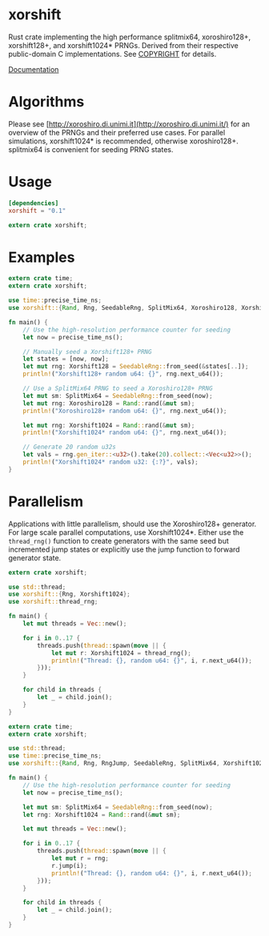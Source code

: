 # xorshift

Rust crate implementing the high performance splitmix64, xoroshiro128+, xorshift128+, and xorshift1024* PRNGs. Derived from their respective public-domain C implementations. See [COPYRIGHT](COPYRIGHT) for details.

[Documentation](https://docs.coder.gg/xorshift/xorshift)


# Algorithms

Please see [http://xoroshiro.di.unimi.it](http://xoroshiro.di.unimi.it/) for an overview of the PRNGs and their preferred use cases. For parallel simulations, xorshift1024* is recommended, otherwise xoroshiro128+. splitmix64 is convenient for seeding PRNG states.

# Usage
```toml
[dependencies]
xorshift = "0.1"
```
```rust
extern crate xorshift;
```

# Examples
```rust
extern crate time;
extern crate xorshift;

use time::precise_time_ns;
use xorshift::{Rand, Rng, SeedableRng, SplitMix64, Xoroshiro128, Xorshift128, Xorshift1024};

fn main() {
    // Use the high-resolution performance counter for seeding
    let now = precise_time_ns();

    // Manually seed a Xorshift128+ PRNG
    let states = [now, now];
    let mut rng: Xorshift128 = SeedableRng::from_seed(&states[..]);
    println!("Xorshift128+ random u64: {}", rng.next_u64());

    // Use a SplitMix64 PRNG to seed a Xoroshiro128+ PRNG
    let mut sm: SplitMix64 = SeedableRng::from_seed(now);
    let mut rng: Xoroshiro128 = Rand::rand(&mut sm);
    println!("Xoroshiro128+ random u64: {}", rng.next_u64());

    let mut rng: Xorshift1024 = Rand::rand(&mut sm);
    println!("Xorshift1024* random u64: {}", rng.next_u64());

    // Generate 20 random u32s
    let vals = rng.gen_iter::<u32>().take(20).collect::<Vec<u32>>();
    println!("Xorshift1024* random u32: {:?}", vals);
}

```

# Parallelism
Applications with little parallelism, should use the Xoroshiro128+ generator.
For large scale parallel computations, use Xorshift1024*. Either use the
`thread_rng()` function to create generators with the same seed but incremented
jump states or explicitly use the jump function to forward generator
state.

```rust
extern crate xorshift;

use std::thread;
use xorshift::{Rng, Xorshift1024};
use xorshift::thread_rng;

fn main() {
    let mut threads = Vec::new();

    for i in 0..17 {
        threads.push(thread::spawn(move || {
            let mut r: Xorshift1024 = thread_rng();
            println!("Thread: {}, random u64: {}", i, r.next_u64());
        }));
    }

    for child in threads {
        let _ = child.join();
    }
}
```


```rust
extern crate time;
extern crate xorshift;

use std::thread;
use time::precise_time_ns;
use xorshift::{Rand, Rng, RngJump, SeedableRng, SplitMix64, Xorshift1024};

fn main() {
    // Use the high-resolution performance counter for seeding
    let now = precise_time_ns();

    let mut sm: SplitMix64 = SeedableRng::from_seed(now);
    let rng: Xorshift1024 = Rand::rand(&mut sm);

    let mut threads = Vec::new();

    for i in 0..17 {
        threads.push(thread::spawn(move || {
            let mut r = rng;
            r.jump(i);
            println!("Thread: {}, random u64: {}", i, r.next_u64());
        }));
    }

    for child in threads {
        let _ = child.join();
    }
}
```
